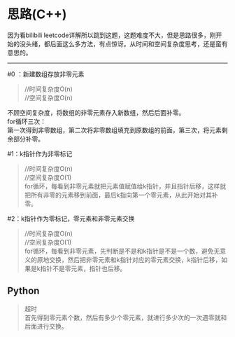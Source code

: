 # 思路(C++)

因为看bilibili leetcode详解所以跳到这题，这题难度不大，但是思路很多，刚开始的没头绪，都后面这么多方法，有点惊讶。从时间和空间复杂度思考，还是蛮有意思的。

----

#0 ：新建数组存放非零元素
> //时间复杂度O(n)  
> //空间复杂度O(n)  

不顾空间复杂度，将数组的非零元素存入新数组，然后后面补零。  
for循环三次：  
第一次得到非零数组，第二次将非零数组填充到原数组的前面，第三次，将元素剩余部分补零。

#1：k指针作为非零标记
> //时间复杂度O(n)  
> //空间复杂度O(1)  
for循环，每看到非零元素就把元素值赋值给k指针，并且指针后移，这样就把所有非零的元素移到前面，最后k指向第一个零元素，从此开始对其补零。

#2：k指针作为零标记，零元素和非零元素交换
> //时间复杂度O(n)  
> //空间复杂度O(1)  
for循环，每看到非零元素，先判断是不是和k指针是不是一个数，避免无意义的原地交换，然后把非零元素和k指针对应的零元素交换，k指针后移，如果是k指针不是零元素，指针也后移。

## Python
> 超时   
首先得到零元素个数，然后有多少个零元素，就进行多少次的一次遇零就和后面进行交换。